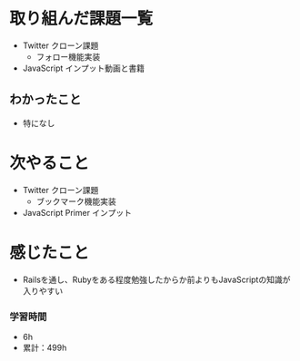 # 取り組んだ課題一覧

- Twitter クローン課題 
    - フォロー機能実装
- JavaScript インプット動画と書籍

## わかったこと

- 特になし


# 次やること

- Twitter クローン課題 
    - ブックマーク機能実装
- JavaScript Primer インプット

# 感じたこと

- Railsを通し、Rubyをある程度勉強したからか前よりもJavaScriptの知識が入りやすい

### 学習時間

- 6h
- 累計：499h
